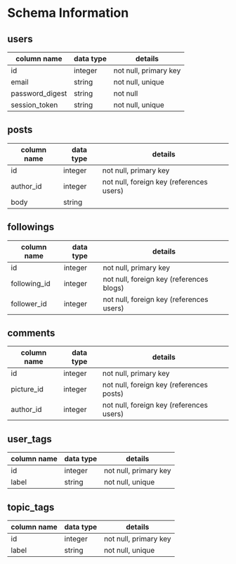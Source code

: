 # Schema Information

## users
column name     | data type | details
----------------|-----------|-----------------------
id              | integer   | not null, primary key
email           | string    | not null, unique
password_digest | string    | not null
session_token   | string    | not null, unique

## posts
column name | data type | details
------------|-----------|-----------------------
id          | integer   | not null, primary key
author_id   | integer   | not null, foreign key (references users)
body        | string    |

## followings
column name | data type | details
------------|-----------|-----------------------
id          | integer   | not null, primary key
following_id     | integer   | not null, foreign key (references blogs)
follower_id | integer   | not null, foreign key (references users)

## comments
column name | data type | details
------------|-----------|-----------------------
id          | integer   | not null, primary key
picture_id  | integer   | not null, foreign key (references posts)
author_id   | integer   | not null, foreign key (references users)

## user_tags
column name | data type | details
------------|-----------|-----------------------
id          | integer   | not null, primary key
label       | string    | not null, unique

## topic_tags
column name | data type | details
------------|-----------|-----------------------
id          | integer   | not null, primary key
label       | string    | not null, unique



